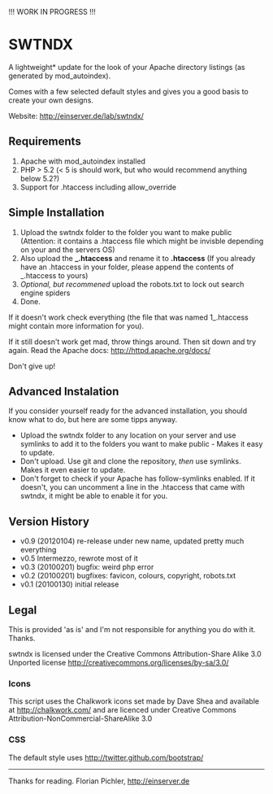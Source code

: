!!! WORK IN PROGRESS !!!


SWTNDX
======

A lightweight* update for the look of your Apache directory listings (as 
generated by mod_autoindex).

Comes with a few selected default styles and gives you a good basis to create 
your own designs.

Website: http://einserver.de/lab/swtndx/



Requirements
------------

1. Apache with mod_autoindex installed
2. PHP > 5.2 (< 5 is should work, but who would recommend anything below 5.2?)
3. Support for .htaccess including allow_override



Simple Installation
-------------------

1. Upload the swtndx folder to the folder you want to make public (Attention: it contains a .htaccess file which might be invisble depending on your and the servers OS)
2. Also upload the **_.htaccess** and rename it to **.htaccess** (If you already have an .htaccess in your folder, please append the contents of _.htaccess to yours)
3. *Optional, but recommened* upload the robots.txt to lock out search engine spiders
4. Done.

If it doesn't work check everything (the file that was named 1_.htaccess might contain more information for you). 

If it still doesn't work get mad, throw things around. Then sit down and try again. Read the Apache docs: http://httpd.apache.org/docs/ 

Don't give up!



Advanced Instalation
--------------------

If you consider yourself ready for the advanced installation, you should know what to do, but here are some tipps anyway.

- Upload the swtndx folder to any location on your server and use symlinks to add it to the folders you want to make public - Makes it easy to update.
- Don't upload. Use git and clone the repository, *then* use symlinks. Makes it even easier to update.
- Don't forget to check if your Apache has follow-symlinks enabled. If it doesn't, you can uncomment a line in the .htaccess that came with swtndx, it might be able to enable it for you.



Version History
---------------

* v0.9 (20120104) re-release under new name, updated pretty much everything
* v0.5 Intermezzo, rewrote most of it
* v0.3 (20100201) bugfix: weird php error
* v0.2 (20100201) bugfixes: favicon, colours, copyright, robots.txt
* v0.1 (20100130) initial release



Legal
-----

This is provided 'as is' and I'm not responsible for anything you do with it. 
Thanks.

swtndx is licensed under the Creative Commons Attribution-Share Alike 3.0 Unported license http://creativecommons.org/licenses/by-sa/3.0/

### Icons 

This script uses the Chalkwork icons set made by Dave Shea and available at http://chalkwork.com/ and are licenced under Creative Commons Attribution-NonCommercial-ShareAlike 3.0

### CSS

The default style uses http://twitter.github.com/bootstrap/


----

Thanks for reading. Florian Pichler, http://einserver.de